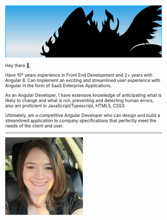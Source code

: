 <!-- ### Hi there 👋 -->


<!--
**MysticBlaze085/MysticBlaze085** is a ✨ _special_ ✨ repository because its `README.md` (this file) appears on your GitHub profile.

Here are some ideas to get you started:

- 🔭 I’m currently working on ...
- 🌱 I’m currently learning ...
- 👯 I’m looking to collaborate on ...
- 🤔 I’m looking for help with ...
- 💬 Ask me about ...
- 📫 How to reach me: ...
- 😄 Pronouns: ...
- ⚡ Fun fact: ...
-->


[![Header](https://raw.githubusercontent.com/MysticBlaze085/MysticBlaze085/master/IMG_4445.jpg "Header")](https://seerblazesolutions.com/)

Hey there 👋,

Have 10* years experience in Front End Development and 2+ years with Angular 8. Can Implement an exciting and streamlined user experience with Angular in the form of SaaS Enterprise Applications.

As an Angular Developer, I have extensive knowledge of anticipating what is likely to change and what is not, preventing and detecting human errors, also am proficient in JavaScript/Typescript, HTML5, CSS3.

Ultimately, am a competitive Angular Developer who can design and build a streamlined application to company specifications that perfectly meet the needs of the client and user.

  ---
 
 <p>
  <img width="250" align='left' src="https://raw.githubusercontent.com/MysticBlaze085/MysticBlaze085/master/IMG_3517.jpg">
</p>

<!-- I create blog posts and open source packages mainly about python and data engineering.  I have a passion for learning and sharing my knowledge with others a public as possible.  You can see a full list of what I am up to on [seerblazesolutions.com](seerblazesolutions.com).  If you found value in something I have created, please feel free to send a [tip](https://www.buymeacoffee.com/bBdtMQO), give me a shout out [@_waylonwalker](https://twitter.com/_waylonwalker), give some ♥ on [DEV.to/waylonwalker](https://dev.to/waylonwalker), or sign up for my newsletter  at waylonwalker.com/newsletter  I would love to see you join. -->
